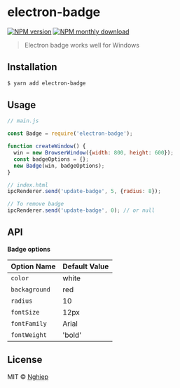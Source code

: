 # electron-badge

[![NPM version](https://img.shields.io/npm/v/electron-badge.svg)](https://www.npmjs.com/package/electron-badge)
[![NPM monthly download](https://img.shields.io/npm/dy/electron-badge.svg)](https://www.npmjs.com/package/electron-badge)

> Electron badge works well for Windows

## Installation

```sh
$ yarn add electron-badge
```

## Usage

```js
// main.js

const Badge = require('electron-badge');

function createWindow() {
  win = new BrowserWindow({width: 800, height: 600});
  const badgeOptions = {};
  new Badge(win, badgeOptions);
}
```

```js
// index.html
ipcRenderer.send('update-badge', 5, {radius: 8});

// To remove badge
ipcRenderer.send('update-badge', 0); // or null
```

## API

**Badge options**

| Option Name   | Default Value |
| ------------- | ------------- |
| `color`       | white         |
| `backaground` | red           |
| `radius`      | 10            |
| `fontSize`    | 12px          |
| `fontFamily`  | Arial         |
| `fontWeight`  | 'bold'        |

## License

MIT © [Nghiep](https://nghiepit.dev)
